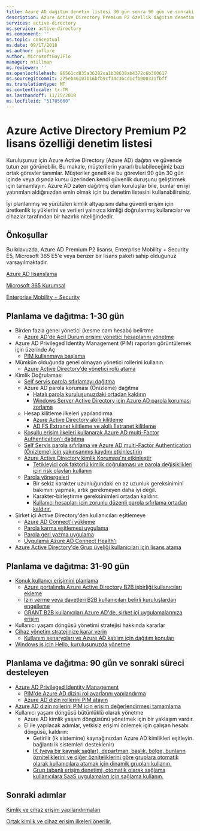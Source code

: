 ```yaml
---
title: Azure AD dağıtım denetim listesi 30 gün sonra 90 gün ve sonraki süreci desteleyen
description: Azure Active Directory Premium P2 özellik dağıtım denetim listesi
services: active-directory
ms.service: active-directory
ms.component: ''
ms.topic: conceptual
ms.date: 09/17/2018
ms.author: joflore
author: MicrosoftGuyJFlo
manager: mtillman
ms.reviewer: ''
ms.openlocfilehash: 86561cd835a36282ca1b38638ab4372c6b360617
ms.sourcegitcommit: 275eb46107b16bfb9cf34c36cd1cfb000331fbff
ms.translationtype: MT
ms.contentlocale: tr-TR
ms.lasthandoff: 11/15/2018
ms.locfileid: "51705660"
---
```

# <a name="azure-active-directory-premium-p2-licensing-feature-checklist"></a>Azure Active Directory Premium P2 lisans özelliği denetim listesi

Kuruluşunuz için Azure Active Directory (Azure AD) dağıtın ve güvende tutun zor görünebilir. Bu makale, müşterilerin yararlı bulabileceğiniz bazı ortak görevler tanımlar. Müşteriler genellikle bu görevleri 90 gün 30 gün içinde veya dışında kursu üzerinden kendi güvenlik duruşunu geliştirmek için tamamlayın. Azure AD zaten dağıtmış olan kuruluşlar bile, bunlar en iyi yatırımları aldığınızdan emin olmak için bu denetim listesini kullanabilirsiniz.

İyi planlanmış ve yürütülen kimlik altyapısını daha güvenli erişim için üretkenlik iş yüklerini ve verileri yalnızca kimliği doğrulanmış kullanıcılar ve cihazlar tarafından bir hazırlık niteliğindedir.

## <a name="prerequisites"></a>Önkoşullar

Bu kılavuzda, Azure AD Premium P2 lisansı, Enterprise Mobility + Security E5, Microsoft 365 E5'e veya benzer bir lisans paketi sahip olduğunuz varsayılmaktadır.

[Azure AD lisanslama](https://azure.microsoft.com/pricing/details/active-directory/)

[Microsoft 365 Kurumsal](https://www.microsoft.com/en-us/licensing/product-licensing/microsoft-365-enterprise)

[Enterprise Mobility + Security](https://www.microsoft.com/en-us/licensing/product-licensing/enterprise-mobility-security)

## <a name="plan-and-deploy-day-1-30"></a>Planlama ve dağıtma: 1-30 gün

- Birden fazla genel yönetici (kesme cam hesabı) belirtme
   - [Azure AD'de Acil Durum erişimi yönetici hesaplarını yönetme](../users-groups-roles/directory-emergency-access.md)
- Azure AD Privileged Identity Management (PIM) raporları görüntülemek için üzerinde Aç
   - [PIM kullanmaya başlama](../privileged-identity-management/pim-getting-started.md)
- Mümkün olduğunda genel olmayan yönetici rollerini kullanın.
   - [Azure Active Directory’de yönetici rolü atama](../users-groups-roles/directory-assign-admin-roles.md)
- Kimlik Doğrulaması
   - [Self servis parola sıfırlamayı dağıtma](../authentication/howto-sspr-deployment.md)
   - Azure AD parola koruması (Önizleme) dağıtma
      - [Hatalı parola kuruluşunuzdaki ortadan kaldırın](../authentication/concept-password-ban-bad.md)
      - [Windows Server Active Directory için Azure AD parola koruması zorlama](../authentication/concept-password-ban-bad-on-premises.md)
   - Hesap kilitleme ilkeleri yapılandırma
      - [Azure Active Directory akıllı kilitleme](../authentication/howto-password-smart-lockout.md)
      - [AD FS Extranet kilitleme ve akıllı Extranet kilitleme](/windows-server/identity/ad-fs/operations/configure-ad-fs-extranet-smart-lockout-protection)
   - [Koşullu erişim ilkeleri kullanarak Azure AD multi-Factor Authentication'ı dağıtma](../authentication/howto-mfa-getstarted.md)
   - [Self Servis parola sıfırlama ve Azure AD multi-Factor Authentication (Önizleme) için yakınsanmış kaydını etkinleştirin](../authentication/concept-registration-mfa-sspr-converged.md)
   - [Azure Active Directory kimlik Koruması'nı etkinleştir](../identity-protection/enable.md)
      - [Tetikleyici çok faktörlü kimlik doğrulaması ve parola değişiklikleri için risk olayları kullanın](../authentication/tutorial-risk-based-sspr-mfa.md)
   - [Parola yönergeleri](https://www.microsoft.com/research/publication/password-guidance/)
      - Bir sekiz karakter uzunluğundaki en az uzunluk gereksinimini bakımını yapmak, artık gerekmeyen daha iyi değil.
      - Karakter-birleştirme gereksinimleri ortadan kaldırır.
      - [Kullanıcı hesapları için zorunlu düzenli parola sıfırlama ortadan kaldırır.](../authentication/concept-sspr-policy.md#set-a-password-to-never-expire)
- Şirket içi Active Directory'den kullanıcıları eşitlemeye
   - [Azure AD Connect'i yükleme](../connect/active-directory-aadconnect-select-installation.md)
   - [Parola karma eşitlemesi uygulama](../connect/active-directory-aadconnectsync-implement-password-hash-synchronization.md)
   - [Parola geri yazma uygulama](../authentication/howto-sspr-writeback.md)
   - [Uygulama Azure AD Connect Health'i](../connect-health/active-directory-aadconnect-health.md)
- [Azure Active Directory'de Grup üyeliği kullanıcıları için lisans atama](../users-groups-roles/licensing-groups-assign.md)

## <a name="plan-and-deploy-day-31-90"></a>Planlama ve dağıtma: 31-90 gün

- [Konuk kullanıcı erişimini planlama](../b2b/what-is-b2b.md)
   - [Azure portalında Azure Active Directory B2B işbirliği kullanıcıları ekleme](../b2b/add-users-administrator.md)
   - [İzin verme veya davetleri B2B kullanıcıları belirli kuruluşlardan engelleme](../b2b/allow-deny-list.md)
   - [GRANT B2B kullanıcıları Azure AD'de, şirket içi uygulamalarınıza erişim](../b2b/hybrid-cloud-to-on-premises.md)
- Kullanıcı yaşam döngüsü yönetimi stratejisi hakkında kararlar
- [Cihaz yönetim stratejinize karar verin](../devices/overview.md)
   - [Kullanım senaryoları ve Azure AD katılım için dağıtım konuları](../devices/azureadjoin-plan.md)
- [Windows iş için Hello, kuruluşunuzda yönetme](/windows/security/identity-protection/hello-for-business/hello-manage-in-organization)

## <a name="plan-and-deploy-day-90-and-beyond"></a>Planlama ve dağıtma: 90 gün ve sonraki süreci desteleyen

- [Azure AD Privileged Identity Management](../privileged-identity-management/pim-configure.md)
   - [PIM'de Azure AD dizini rol ayarlarını yapılandırma](../privileged-identity-management/pim-how-to-change-default-settings.md)
   - [Azure AD dizin rollerini PIM atayın](../privileged-identity-management/pim-how-to-add-role-to-user.md)
- [Azure AD dizin rollerini PIM için erişim değerlendirmesi tamamlama](../privileged-identity-management/pim-how-to-start-security-review.md)
- Kullanıcı yaşam döngüsü bütünlüklü olarak yönetme
   - Azure AD kimlik yaşam döngüsünü yönetmek için bir yaklaşım vardır.
   - El ile yapılacak adımlar, yetkisiz erişimi önlemek için çalışan hesabı döngüsü, kaldırın:
      - Getirilir (ik sistemine) kaynağınızdan Azure AD kimlikleri eşitleyin. bağlantı ik sistemleri desteklenir)
      - [İK (veya bir kaynak sağlar), departman, başlık, bölge, bunların özniteliklerini ve diğer özniteliklerini göre gruplara otomatik olarak kullanıcılara atamak için dinamik grupları kullanın.](../users-groups-roles/groups-dynamic-membership.md)
      - [Grup tabanlı erişim denetimi, otomatik olarak sağlama kullanıcılara SaaS uygulamaları için sağlama kullanın.](../manage-apps/what-is-access-management.md)

## <a name="next-steps"></a>Sonraki adımlar

[Kimlik ve cihaz erişim yapılandırmaları](https://docs.microsoft.com/microsoft-365/enterprise/microsoft-365-policies-configurations)

[Ortak kimlik ve cihaz erişim ilkeleri önerilir.](https://docs.microsoft.com/microsoft-365/enterprise/identity-access-policies)
